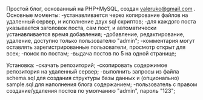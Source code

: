 Простой блог, основанный на PHP+MySQL, создан valeruko@gmail.com .
Основные моменты:
-устанавливается через копирование файлов на удаленный сервер, и исполнение двух sql скриптов;
-для каждого поста указывается заголовок поста, сам пост, и автоматически устанавливается время добавления;
-добавление, редактирование, удаление, доступно только пользователю  "admin";
-комментария могут оставлять зарегистрированные пользователи, просмотр открыт для всех;
-поиск по постам;
-выдача постов по 5 на одной странице;

Установка:
-скачать репозиторий;
-скопировать содержимое репозитория на удаленный сервер;
-выполнить запросы из файла schema.sql для создания структуры базы данных и (опционально) sample.sql для наполнения блога содержанием;
-пользователь с правом создание/удаления постов по умолчанию "admin", пароль "123";

